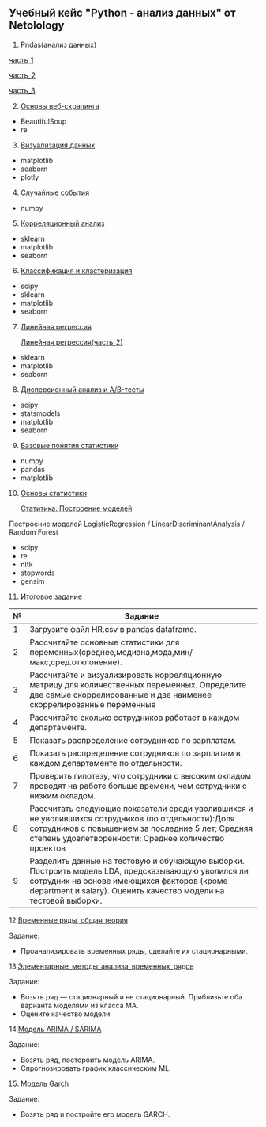 ## Учебный кейс "Python - анализ данных" от Netolology 

1. Pndas(анализ данных)
   
[часть_1](https://github.com/AV-Gorshkov/Python_netology/blob/main/PY_Pndas(%D0%BE%D1%81%D0%BD%D0%BE%D0%B2%D1%8B_%D1%87%D0%B0%D1%81%D1%82%D1%8C1).ipynb)

[часть_2](https://github.com/AV-Gorshkov/Python_netology/blob/main/PY_Pandas(%D0%BE%D1%81%D0%BD%D0%BE%D0%B2%D1%8B_%D1%87%D0%B0%D1%81%D1%82%D1%8C_2).ipynb)

[часть_3](https://github.com/AV-Gorshkov/Python_netology/blob/main/PY_Pandas(%D0%BE%D1%81%D0%BD%D0%BE%D0%B2%D1%8B_%D1%87%D0%B0%D1%81%D1%82%D1%8C_3).ipynb)


2. [Основы веб-скрапинга](https://github.com/AV-Gorshkov/Python_netology/blob/main/PY_%D0%9E%D1%81%D0%BD%D0%BE%D0%B2%D1%8B_%D0%B2%D0%B5%D0%B1-%D1%81%D0%BA%D1%80%D0%B0%D0%BF%D0%B8%D0%BD%D0%B3%D0%B0.ipynb)
- BeautifulSoup
- re


3. [Визуализация данных](https://github.com/AV-Gorshkov/Python_netology/blob/main/PY_%D0%92%D0%B8%D0%B7%D1%83%D0%B0%D0%BB%D0%B8%D0%B7%D0%B0%D1%86%D0%B8%D1%8F_%D0%B4%D0%B0%D0%BD%D0%BD%D1%8B%D1%85.ipynb)
- matplotlib
- seaborn
- plotly


4. [Случайные события](https://github.com/AV-Gorshkov/Python_netology/blob/main/PY_c%D0%BB%D1%83%D1%87%D0%B0%D0%B9%D0%BD%D1%8B%D0%B5_%D1%81%D0%BE%D0%B1%D1%8B%D1%82%D0%B8%D1%8F.ipynb)
- numpy


5. [Корреляционный анализ](https://github.com/AV-Gorshkov/Python_netology/blob/main/PY_%D0%9A%D0%BE%D1%80%D1%80%D0%B5%D0%BB%D1%8F%D1%86%D0%B8%D1%8F_%D0%B8_%D0%BA%D0%BE%D1%80%D1%80%D0%B5%D0%BB%D1%8F%D1%86%D0%B8%D0%BE%D0%BD%D0%BD%D1%8B%D0%B9_%D0%B0%D0%BD%D0%B0%D0%BB%D0%B8%D0%B7.ipynb)
- sklearn
- matplotlib
- seaborn


6. [Классификация и кластеризация](https://github.com/AV-Gorshkov/Python_netology/blob/main/PY_%D0%BA%D0%BB%D0%B0%D1%81%D1%81%D0%B8%D1%84%D0%B8%D0%BA%D0%B0%D1%86%D0%B8%D1%8F_%D0%BA%D0%BB%D0%B0%D1%81%D1%82%D0%B5%D1%80%D0%B8%D0%B7%D0%B0%D1%86%D0%B8%D1%8F.ipynb)
- scipy
- sklearn
- matplotlib
- seaborn

7. [Линейная регрессия](https://github.com/AV-Gorshkov/Python_netology/blob/main/PY_%D0%BB%D0%B8%D0%BD%D0%B5%D0%B9%D0%BD%D0%B0%D1%8F_%D1%80%D0%B5%D0%B3%D1%80%D0%B5%D1%81%D1%81%D0%B8%D1%8F.ipynb)

   [Линейная регрессия(часть_2)](https://github.com/AV-Gorshkov/Python_netology/blob/main/PY_%D0%BB%D0%B8%D0%BD%D0%B5%D0%B9%D0%BD%D0%B0%D1%8F_%D1%80%D0%B5%D0%B3%D1%80%D0%B5%D1%81%D1%81%D0%B8%D1%8F(%D1%87%D0%B0%D1%81%D1%82%D1%8C_2).ipynb)
- sklearn
- matplotlib
- seaborn


8. [Дисперсионный анализ и A/B-тесты](https://github.com/AV-Gorshkov/Python_netology/blob/main/PY_AB_Test.ipynb)
- scipy
- statsmodels
- matplotlib
- seaborn


9. [Базовые понятия статистики](https://github.com/AV-Gorshkov/Python_netology/blob/main/PY_%D0%91%D0%B0%D0%B7%D0%BE%D0%B2%D1%8B%D0%B5_%D0%BF%D0%BE%D0%BD%D1%8F%D1%82%D0%B8%D1%8F_%D1%81%D1%82%D0%B0%D1%82%D0%B8%D1%81%D1%82%D0%B8%D0%BA%D0%B8.ipynb)
- numpy
- pandas
- matplotlib

10. [Основы статистики](https://github.com/AV-Gorshkov/Python_netology/blob/main/PY_%D0%9E%D1%81%D0%BD%D0%BE%D0%B2%D1%8B_%D1%81%D1%82%D0%B0%D1%82%D0%B8%D1%81%D1%82%D0%B8%D0%BA%D0%B8.ipynb)

    [Статитика. Построение моделей](https://github.com/AV-Gorshkov/Python_netology/blob/main/PY_%D0%9A%D0%B5%D0%B9%D1%81_%D0%A1%D1%82%D0%B0%D0%B4%D0%B8.ipynb)

Построение моделей LogisticRegression / LinearDiscriminantAnalysis / Random Forest
- scipy
- re
- nltk
- stopwords
- gensim


11. [Итоговое задание](https://github.com/AV-Gorshkov/Python_netology/blob/main/PY_%D0%98%D1%82%D0%BE%D0%B3%D0%BE%D0%B2%D0%B0%D1%8F_%D1%80%D0%B0%D0%B1%D0%BE%D1%82%D0%B0.ipynb)

|№|Задание|
|-|-|
|1|Загрузите файл HR.csv в pandas dataframe.|
|2|Рассчитайте основные статистики для переменных(среднее,медиана,мода,мин/макс,сред.отклонение).|
|3|Рассчитайте и визуализировать корреляционную матрицу для количественных переменных. Определите две самые скоррелированные и две наименее скоррелированные переменные|
|4|Рассчитайте сколько сотрудников работает в каждом департаменте.|
|5|Показать распределение сотрудников по зарплатам.|
|6|Показать распределение сотрудников по зарплатам в каждом департаменте по отдельности.|
|7|Проверить гипотезу, что сотрудники с высоким окладом проводят на работе больше времени, чем сотрудники с низким окладом.|
|8|Рассчитать следующие показатели среди уволившихся и не уволившихся сотрудников (по отдельности):Доля сотрудников с повышением за последние 5 лет; Средняя степень удовлетворенности; Среднее количество проектов|
|9|Разделить данные на тестовую и обучающую выборки. Построить модель LDA, предсказывающую уволился ли сотрудник на основе имеющихся факторов (кроме department и salary). Оценить качество модели на тестовой выборки.|

12.[Временные ряды, общая теория](https://github.com/AV-Gorshkov/Python_netology/blob/main/PY_%D0%92%D1%80%D0%B5%D0%BC%D0%B5%D0%BD%D0%BD%D1%8B%D0%B5_%D1%80%D1%8F%D0%B4%D1%8B_%D0%BE%D0%B1%D1%89%D0%B0%D1%8F_%D1%82%D0%B5%D0%BE%D1%80%D0%B8%D1%8F.ipynb)

Задание:
 - Проанализировать временных ряды, сделайте их стационарными.

13.[Элементарные_методы_анализа_временных_рядов](https://github.com/AV-Gorshkov/Python_netology/blob/main/PY_%D0%AD%D0%BB%D0%B5%D0%BC%D0%B5%D0%BD%D1%82%D0%B0%D1%80%D0%BD%D1%8B%D0%B5_%D0%BC%D0%B5%D1%82%D0%BE%D0%B4%D1%8B_%D0%B0%D0%BD%D0%B0%D0%BB%D0%B8%D0%B7%D0%B0_%D0%B2%D1%80%D0%B5%D0%BC%D0%B5%D0%BD%D0%BD%D1%8B%D1%85_%D1%80%D1%8F%D0%B4%D0%BE%D0%B2.ipynb)

   Задание:
 - Возять ряд — стационарный и не стационарный. Приблизьте оба варианта моделями из класса MA.
 - Оцените качество модели

14.[Модель ARIMA / SARIMA](https://github.com/AV-Gorshkov/Python_netology/blob/main/PY_%D0%BC%D0%BE%D0%B4%D0%B5%D0%BB%D1%8C_ARIMA.ipynb)

   Задание:
 - Возять ряд, постороить модель ARIMA.
 - Cпрогнозировать график классическим ML.

15. [Модель Garch](https://github.com/AV-Gorshkov/Python_netology/blob/main/PY_garch.ipynb)

   Задание:
 - Возять ряд  и постройте его модель GARCH.
